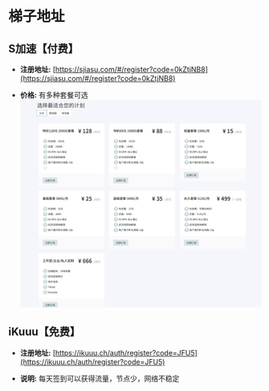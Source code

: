 # 梯子地址

## S加速【付费】 
- **注册地址:** [https://sjiasu.com/#/register?code=0kZtjNB8](https://sjiasu.com/#/register?code=0kZtjNB8)

- **价格:** 有多种套餐可选
![S加速首页截图](./images/sjiasu.png)

## iKuuu【免费】 
- **注册地址:** [https://ikuuu.ch/auth/register?code=JFU5](https://ikuuu.ch/auth/register?code=JFU5)

- **说明:** 每天签到可以获得流量，节点少，网络不稳定